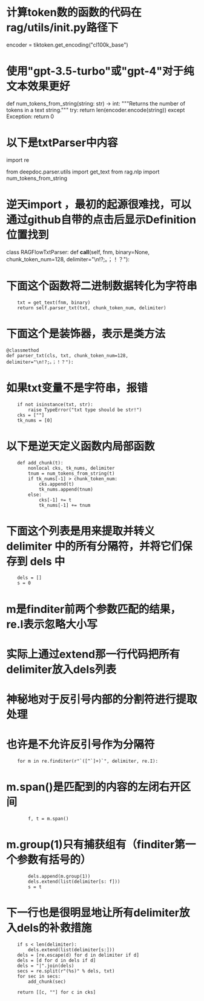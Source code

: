 # 计算token数的函数的代码在rag/utils/__init__.py路径下

encoder = tiktoken.get_encoding("cl100k_base")
# 使用"gpt-3.5-turbo"或"gpt-4"对于纯文本效果更好

def num_tokens_from_string(string: str) -> int:
    """Returns the number of tokens in a text string."""
    try:
        return len(encoder.encode(string))
    except Exception:
        return 0

# 以下是txtParser中内容

import re

from deepdoc.parser.utils import get_text
from rag.nlp import num_tokens_from_string
# 逆天import ，最初的起源很难找，可以通过github自带的点击后显示Definition位置找到


class RAGFlowTxtParser:
    def __call__(self, fnm, binary=None, chunk_token_num=128, delimiter="\n!?;。；！？"):
# 下面这个函数将二进制数据转化为字符串
        txt = get_text(fnm, binary)
        return self.parser_txt(txt, chunk_token_num, delimiter)

# 下面这个是装饰器，表示是类方法
    @classmethod
    def parser_txt(cls, txt, chunk_token_num=128, delimiter="\n!?;。；！？"):
# 如果txt变量不是字符串，报错
        if not isinstance(txt, str):
            raise TypeError("txt type should be str!")
        cks = [""]
        tk_nums = [0]

# 以下是逆天定义函数内局部函数
        def add_chunk(t):
            nonlocal cks, tk_nums, delimiter
            tnum = num_tokens_from_string(t)
            if tk_nums[-1] > chunk_token_num:
                cks.append(t)
                tk_nums.append(tnum)
            else:
                cks[-1] += t
                tk_nums[-1] += tnum
# 下面这个列表是用来提取并转义 delimiter 中的所有分隔符，并将它们保存到 dels 中
        dels = []
        s = 0
# m是finditer前两个参数匹配的结果，re.I表示忽略大小写
# 实际上通过extend那一行代码把所有delimiter放入dels列表
# 神秘地对于反引号内部的分割符进行提取处理
# 也许是不允许反引号作为分隔符
        for m in re.finditer(r"`([^`]+)`", delimiter, re.I):
# m.span()是匹配到的内容的左闭右开区间
            f, t = m.span()
# m.group(1)只有捕获组有（finditer第一个参数有括号的）
            dels.append(m.group(1))
            dels.extend(list(delimiter[s: f]))
            s = t
# 下一行也是很明显地让所有delimiter放入dels的补救措施
        if s < len(delimiter):
            dels.extend(list(delimiter[s:]))
        dels = [re.escape(d) for d in delimiter if d]
        dels = [d for d in dels if d]
        dels = "|".join(dels)
        secs = re.split(r"(%s)" % dels, txt)
        for sec in secs:
            add_chunk(sec)

        return [[c, ""] for c in cks]
